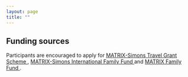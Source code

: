 ```yaml
---
layout: page
title: ""
---
```


## Funding sources

Participants are encouraged to apply for <a href="https://www.matrix-inst.org.au/travel-grant-scheme-guidelines"> MATRIX-Simons Travel Grant Scheme </a>, <a href="https://www.matrix-inst.org.au/international-family-fund-guidelines"> MATRIX-Simons International Family Fund </a> and <a href="[https://www.matrix-inst.org.au/international-family-fund-guidelines](https://www.matrix-inst.org.au/support-for-families-matrix-family-fund/)"> MATRIX Family Fund </a>.


